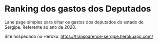 # Ranking dos gastos dos Deputados

Lane page simples para olhar os gastos dos deputados do estado de Sergipe. Referente ao ano de 2020.

Site hospedado no Heroku: https://transparence-sergipe.herokuapp.com/
